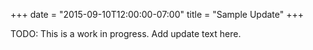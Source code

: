 +++
date = "2015-09-10T12:00:00-07:00"
title = "Sample Update"
+++

TODO: This is a work in progress. Add update text here.

